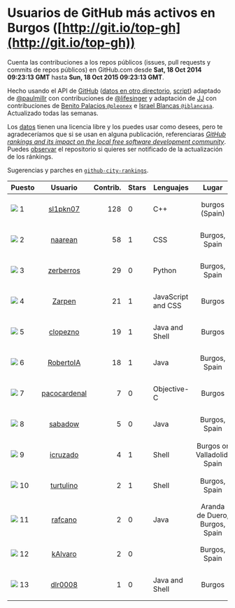 
# Usuarios de GitHub más activos en Burgos ([http://git.io/top-gh](http://git.io/top-gh))



  Cuenta las contribuciones a los repos públicos (issues, pull requests y commits de repos públicos) en GitHub.com desde  **Sat, 18 Oct 2014 09:23:13 GMT** hasta **Sun, 18 Oct 2015 09:23:13 GMT**.

  Hecho usando el API de [GitHub](http://github.com) ([datos en otro directorio](https://github.com/JJ/top-github-users-data/tree/master/data), [script](https://github.com/JJ/top-github-users)) adaptado de [@paulmillr](https://github.com/paulmillr) con contribuciones de [@lifesinger](https://github.com/lifesinger) y adaptación de [JJ](http://jj.github.io) con contribuciones de [Benito Palacios `@pleonex`](http://github.com/pleonex) e [Israel Blancas `@iblancasa`](https://github.com/iblancasa). Actualizado todas las semanas.

  Los [datos](https://github.com/JJ/top-github-users-data/tree/master/data) tienen una licencia libre y los puedes usar como desees, pero te agradeceríamos que si se usan en alguna publicación, referenciaras [*GitHub rankings and its impact on the local free software development community*](https://thewinnower.com/papers/github-rankings-and-its-impact-on-the-local-free-software-development-community). Puedes [observar](https://github.com/JJ/top-github-users-data/subscription) el repositorio si quieres ser notificado de la actualización de los ránkings.

  Sugerencias y parches en [`github-city-rankings`](http://github.com/JJ/github-city-rankings).


| Puesto   |  Usuario  |Contrib.| Stars | Lenguajes   |      Lugar      |  Avatar  |
|----------|:---------:|-------:|-------|-------------|:---------------:|----------|
|![](https://raw.githubusercontent.com/JJ/github-city-rankings/master/img/.gif) 1 | [sl1pkn07](https://github.com/sl1pkn07) | 128 | 0 | C++ | burgos (Spain) | <img src='https://avatars3.githubusercontent.com/u/462213?v=3&s=64' width="64" title='Gustavo Alvarez'> |
|![](https://raw.githubusercontent.com/JJ/github-city-rankings/master/img/.gif) 2 | [naarean](https://github.com/naarean) | 58 | 1 | CSS | Burgos, Spain | <img src='https://avatars3.githubusercontent.com/u/9574895?v=3&s=64' width="64" title='Sergio Alegre Arribas'> |
|![](https://raw.githubusercontent.com/JJ/github-city-rankings/master/img/.gif) 3 | [zerberros](https://github.com/zerberros) | 29 | 0 | Python | Burgos, Spain | <img src='https://avatars0.githubusercontent.com/u/5930950?v=3&s=64' width="64" title='Jairo'> |
|![](https://raw.githubusercontent.com/JJ/github-city-rankings/master/img/.gif) 4 | [Zarpen](https://github.com/Zarpen) | 21 | 1 | JavaScript and CSS | Burgos | <img src='https://avatars2.githubusercontent.com/u/1887156?v=3&s=64' width="64" title='Alberto Romo Valverde'> |
|![](https://raw.githubusercontent.com/JJ/github-city-rankings/master/img/.gif) 5 | [clopezno](https://github.com/clopezno) | 19 | 1 | Java and Shell | Burgos | <img src='https://avatars2.githubusercontent.com/u/1453744?v=3&s=64' width="64" title='Carlos López'> |
|![](https://raw.githubusercontent.com/JJ/github-city-rankings/master/img/.gif) 6 | [RobertoIA](https://github.com/RobertoIA) | 18 | 1 | Java | Burgos, Spain | <img src='https://avatars0.githubusercontent.com/u/4304280?v=3&s=64' width="64" title='Roberto Izquierdo'> |
|![](https://raw.githubusercontent.com/JJ/github-city-rankings/master/img/.gif) 7 | [pacocardenal](https://github.com/pacocardenal) | 7 | 0 | Objective-C | Burgos | <img src='https://avatars0.githubusercontent.com/u/5442055?v=3&s=64' width="64" title='Paco Cardenal'> |
|![](https://raw.githubusercontent.com/JJ/github-city-rankings/master/img/.gif) 8 | [sabadow](https://github.com/sabadow) | 5 | 0 | Java | Burgos, Spain | <img src='https://avatars1.githubusercontent.com/u/1420021?v=3&s=64' width="64" title='Carlos Pérez'> |
|![](https://raw.githubusercontent.com/JJ/github-city-rankings/master/img/.gif) 9 | [icruzado](https://github.com/icruzado) | 4 | 1 | Shell | Burgos or Valladolid, Spain | <img src='https://avatars2.githubusercontent.com/u/1931910?v=3&s=64' width="64" title='Ignacio Cruzado Nuño'> |
|![](https://raw.githubusercontent.com/JJ/github-city-rankings/master/img/.gif) 10 | [turtulino](https://github.com/turtulino) | 2 | 1 | Shell | Burgos, Spain | <img src='https://avatars0.githubusercontent.com/u/1004178?v=3&s=64' width="64" title='Rodrigo Saiz Camarero'> |
|![](https://raw.githubusercontent.com/JJ/github-city-rankings/master/img/.gif) 11 | [rafcano](https://github.com/rafcano) | 2 | 0 | Java | Aranda de Duero, Burgos, Spain | <img src='https://avatars2.githubusercontent.com/u/5133503?v=3&s=64' width="64" title='Rafael Cano Parra'> |
|![](https://raw.githubusercontent.com/JJ/github-city-rankings/master/img/.gif) 12 | [kAlvaro](https://github.com/kAlvaro) | 2 | 0 |  | Burgos, Spain | <img src='https://avatars1.githubusercontent.com/u/1327350?v=3&s=64' width="64" title='Álvaro G. Vicario'> |
|![](https://raw.githubusercontent.com/JJ/github-city-rankings/master/img/.gif) 13 | [dlr0008](https://github.com/dlr0008) | 1 | 0 | Java and Shell | Burgos | <img src='https://avatars3.githubusercontent.com/u/9467051?v=3&s=64' width="64" title='Daniel Lozano'> |
